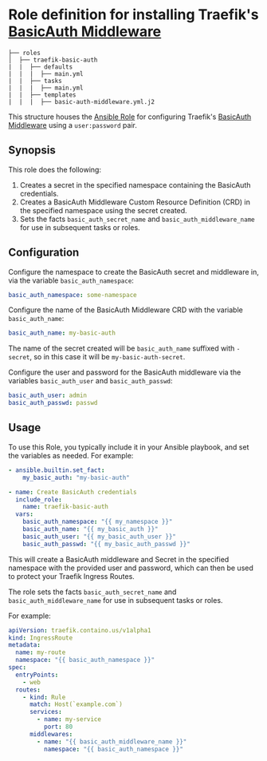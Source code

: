 # Role definition for installing Traefik's [BasicAuth Middleware](https://doc.traefik.io/traefik/middlewares/http/basicauth/)

```
├── roles
│  ├── traefik-basic-auth
|  |  ├── defaults
|  |  |  ├── main.yml
|  |  ├── tasks 
|  |  |  ├── main.yml  
|  |  ├── templates
|  |  |  ├── basic-auth-middleware.yml.j2
```

This structure houses the [Ansible Role](https://docs.ansible.com/ansible/latest/playbook_guide/playbooks_reuse_roles.html#roles) for configuring Traefik's [BasicAuth Middleware](https://doc.traefik.io/traefik/middlewares/http/basicauth/) using a `user:password` pair.

## Synopsis

This role does the following:

1. Creates a secret in the specified namespace containing the BasicAuth credentials.
2. Creates a BasicAuth Middleware Custom Resource Definition (CRD) in the specified namespace using the secret created.
3. Sets the facts `basic_auth_secret_name` and `basic_auth_middleware_name` for use in subsequent tasks or roles.

## Configuration

Configure the namespace to create the BasicAuth secret and middleware in, via the variable `basic_auth_namespace`:
```yaml
basic_auth_namespace: some-namespace
```

Configure the name of the BasicAuth Middleware CRD with the variable `basic_auth_name`:
```yaml
basic_auth_name: my-basic-auth
```
The name of the secret created will be `basic_auth_name` suffixed with `-secret`, so in this case it will be `my-basic-auth-secret`.

Configure the user and password for the BasicAuth middleware via the variables `basic_auth_user` and `basic_auth_passwd`:
```yaml
basic_auth_user: admin
basic_auth_passwd: passwd
```

## Usage

To use this Role, you typically include it in your Ansible playbook, and set the variables as needed. For example:

```yaml
- ansible.builtin.set_fact:
    my_basic_auth: "my-basic-auth"

- name: Create BasicAuth credentials
  include_role:
    name: traefik-basic-auth
  vars:
    basic_auth_namespace: "{{ my_namespace }}"
    basic_auth_name: "{{ my_basic_auth }}"
    basic_auth_user: "{{ my_basic_auth_user }}"
    basic_auth_passwd: "{{ my_basic_auth_passwd }}"
```

This will create a BasicAuth middleware and Secret in the specified namespace with the provided user and password, which can then be used to protect your Traefik Ingress Routes.

The role sets the facts `basic_auth_secret_name` and `basic_auth_middleware_name` for use in subsequent tasks or roles.

For example:

```yaml
apiVersion: traefik.containo.us/v1alpha1
kind: IngressRoute
metadata:
  name: my-route
  namespace: "{{ basic_auth_namespace }}"
spec:
  entryPoints:
    - web
  routes:
    - kind: Rule
      match: Host(`example.com`)
      services:
        - name: my-service
          port: 80
      middlewares:
        - name: "{{ basic_auth_middleware_name }}"
          namespace: "{{ basic_auth_namespace }}"
```


